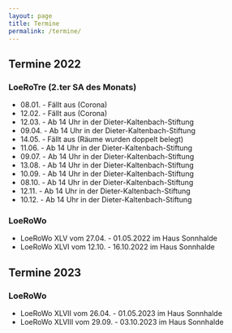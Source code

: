 ```yaml
---
layout: page
title: Termine
permalink: /termine/
---
```

## Termine 2022 ##

### LoeRoTre (2.ter SA des Monats) ###
* 08.01. - Fällt aus (Corona)
* 12.02. - Fällt aus (Corona)
* 12.03. - Ab 14 Uhr in der Dieter-Kaltenbach-Stiftung
* 09.04. - Ab 14 Uhr in der Dieter-Kaltenbach-Stiftung
* 14.05. - Fällt aus (Räume wurden doppelt belegt)
* 11.06. - Ab 14 Uhr in der Dieter-Kaltenbach-Stiftung
* 09.07. - Ab 14 Uhr in der Dieter-Kaltenbach-Stiftung
* 13.08. - Ab 14 Uhr in der Dieter-Kaltenbach-Stiftung
* 10.09. - Ab 14 Uhr in der Dieter-Kaltenbach-Stiftung
* 08.10. - Ab 14 Uhr in der Dieter-Kaltenbach-Stiftung
* 12.11. - Ab 14 Uhr in der Dieter-Kaltenbach-Stiftung
* 10.12. - Ab 14 Uhr in der Dieter-Kaltenbach-Stiftung

### LoeRoWo ###
* LoeRoWo XLV vom 27.04. - 01.05.2022 im Haus Sonnhalde
* LoeRoWo XLVI vom 12.10. - 16.10.2022 im Haus Sonnhalde

## Termine 2023 ##

### LoeRoWo ###
* LoeRoWo XLVII vom 26.04. - 01.05.2023 im Haus Sonnhalde
* LoeRoWo XLVIII vom 29.09. - 03.10.2023 im Haus Sonnhalde

